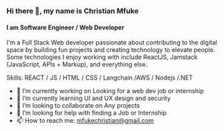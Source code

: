 ### Hi there 👋, my name is Christian  Mfuke
#### I am Software Engineer / Web Developer 

I'm a Full Stack Web developer passionate about contributing to the digital space by building fun projects and creating technology to elevate people. Some technologies I enjoy working with include ReactJS, Jamstack (JavaScript, APIs + Markup), and everything else. 

Skills: REACT / JS / HTML / CSS / Langchain /AWS / Nodejs /.NET

- 🔭 I’m currently working on Looking for a web dev job or internship 
- 🌱 I’m currently learning UI and UX design and security  
- 👯 I’m looking to collaborate on Any projects 
- 🤔 I’m looking for help with finding a Job or Internship 
- 📫 How to reach me: mfukechristian@gmail.com



